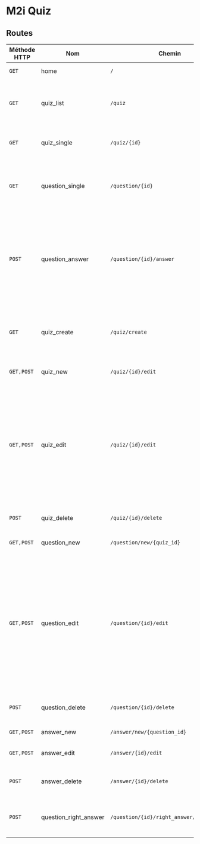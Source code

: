 # M2i Quiz

## Routes

| Méthode HTTP | Nom | Chemin | Contrôleur | Méthode | Description |
|---|---|---|---|---|---|
| `GET` | home | `/` | `MainController` | `home` | Page d'accueil |
| `GET` | quiz_list | `/quiz` | `QuizController` | `list` | Liste de tous les quiz disponibles auxquels on peut jouer |
| `GET` | quiz_single | `/quiz/{id}` | `QuizController` | `single` | Détails d'un quiz / bouton "jouer" |
| `GET` | question_single | `/question/{id}` | `QuestionController` | `single` | Jouer à un quiz / formulaire permettant de répondre à une question |
| `POST` | question_answer | `/question/{id}/answer` | `QuestionController` | `answer` | Répondre à une question / Déterminer si la réponse donnée est bonne / Rediriger sur la question suivante |
| `GET` | quiz_create | `/quiz/create` | `QuizController` | `create` | Liste des quiz que l'on peut modifier / ajouter un nouveau quiz |
| `GET,POST` | quiz_new | `/quiz/{id}/edit` | `QuizController` | `edit` | Créer un nouveau quiz |
| `GET,POST` | quiz_edit | `/quiz/{id}/edit` | `QuizController` | `edit` | Modifier / supprimer un quiz déjà existant / Liste des questions dans le quiz / Ajouter des questions dans le quiz / Réordonner les questions dans le quiz |
| `POST` | quiz_delete | `/quiz/{id}/delete` | `QuizController` | `delete` | Action de suppression d'un quiz |
| `GET,POST` | question_new | `/question/new/{quiz_id}` | `QuestionController` | `new` | Créer une nouvelle question |
| `GET,POST` | question_edit | `/question/{id}/edit` | `QuestionController` | `edit` | Modifier / supprimer une question déjà existante / Liste des réponses dans la question / Ajouter des réponses à la question / Supprimer des réponses de la question |
| `POST` | question_delete | `/question/{id}/delete` | `QuestionController` | `delete` | Action de suppression d'une question |
| `GET,POST` | answer_new | `/answer/new/{question_id}` | `AnswerController` | `new` | Ajouter une réponse |
| `GET,POST` | answer_edit | `/answer/{id}/edit` | `AnswerController` | `edit` | Modifier une réponse |
| `POST` | answer_delete | `/answer/{id}/delete` | `AnswerController` | `delete` | Action de suppression d'une réponse |
| `POST` | question_right_answer | `/question/{id}/right_answer/{answer_id}` | `QuestionController` | `rightAnswer` | Changer la bonne réponse à une question |